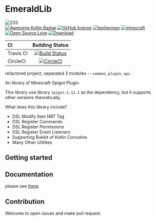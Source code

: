 # EmeraldLib
![233](https://d1u5p3l4wpay3k.cloudfront.net/minecraft_zh_gamepedia/6/6a/Emerald.png?version=c18f3d42d9893b84e783362697408421)  
[![Awesome Kotlin Badge](https://kotlin.link/awesome-kotlin.svg)](https://github.com/KotlinBy/awesome-kotlin) [![GitHub license](https://img.shields.io/badge/license-Apache%20License%202.0-blue.svg?style=flat)](http://www.apache.org/licenses/LICENSE-2.0) [![berberman](https://img.shields.io/badge/powered_by-berberman-orange.svg)](https://github.com/berberman) [![minecraft](https://img.shields.io/badge/minecraft-1.12.2-yellowgreen.svg)](https://www.spigotmc.org/) [![Open Source Love](https://badges.frapsoft.com/os/v1/open-source.svg?v=103)](https://github.com/berberman/emerald-extension)
[![Download](https://api.bintray.com/packages/berberman/maven/emerald-api/images/download.svg)](https://bintray.com/berberman/maven/emerald-api/_latestVersion)

CI|Building Status
:---|:---:
Travis CI|[![Build Status](https://travis-ci.org/berberman/emerald.svg?branch=master)](https://travis-ci.org/berberman/emerald)
CircleCI|[![CircleCI](https://circleci.com/gh/berberman/emerald.svg?style=svg)](https://circleci.com/gh/berberman/emerald)


refactored project, separated 3 modules -- `common`, `plugin`, `api`.

An library of Minecraft-Spigot Plugin.   

This library use library `spigot-1.12.2` as the dependency,  but it supports other versions theoretically.

What does this library include?

- DSL Modify Item NBT Tag
- DSL Register Commands
- DSL Register Permissions
- DSL Register Event Listeners
- Supporting Bukkit of Kotlin Coroutine
- Many Other Utilities

## Getting started

## Documentation

please see [there](https://www.berberman.cn/emerald/).

## Contribution

Welcome to open issues and make pull request.